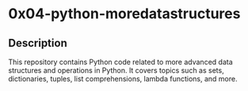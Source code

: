 # 0x04-python-moredatastructures

## Description
This repository contains Python code related to more advanced data structures and operations in Python. It covers topics such as sets, dictionaries, tuples, list comprehensions, lambda functions, and more.
